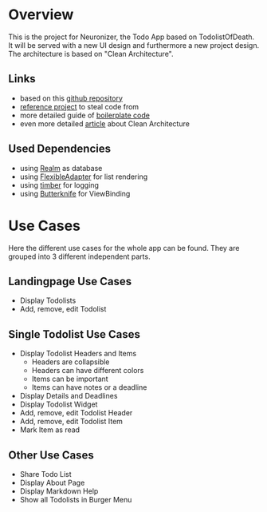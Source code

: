 # Overview

This is the project for Neuronizer, the Todo App based on TodolistOfDeath.
It will be served with a new UI design and furthermore a new project design.
The architecture is based on "Clean Architecture".

## Links

* based on this [github repository](https://github.com/dmilicic/Android-Clean-Boilerplate)
* [reference project](https://github.com/dmilicic/android-clean-sample-app) to steal code from
* more detailed guide of [boilerplate code](https://medium.com/@dmilicic/a-detailed-guide-on-developing-android-apps-using-the-clean-architecture-pattern-d38d71e94029)
* even more detailed [article](https://fernandocejas.com/2014/09/03/architecting-android-the-clean-way/) about Clean Architecture

## Used Dependencies
* using [Realm](https://realm.io/docs/java/latest/) as database
* using [FlexibleAdapter](https://github.com/davideas/FlexibleAdapter) for list rendering
* using [timber](https://github.com/JakeWharton/timber) for logging
* using [Butterknife](http://jakewharton.github.io/butterknife/) for ViewBinding

# Use Cases
Here the different use cases for the whole app can be found. 
They are grouped into 3 different independent parts.

## Landingpage Use Cases

* Display Todolists
* Add, remove, edit Todolist

## Single Todolist Use Cases

* Display Todolist Headers and Items
    * Headers are collapsible
    * Headers can have different colors
    * Items can be important
    * Items can have notes or a deadline
* Display Details and Deadlines
* Display Todolist Widget 
* Add, remove, edit Todolist Header
* Add, remove, edit Todolist Item
* Mark Item as read

## Other Use Cases

* Share Todo List
* Display About Page
* Display Markdown Help
* Show all Todolists in Burger Menu